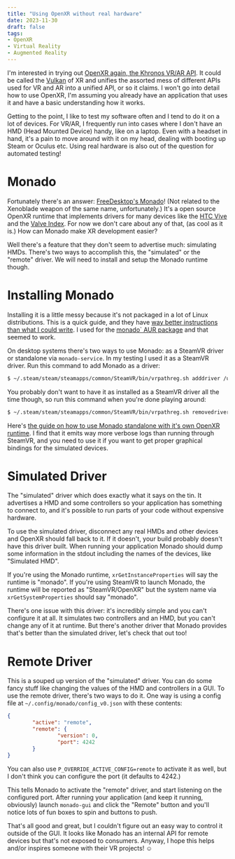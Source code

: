 ```yaml
---
title: "Using OpenXR without real hardware"
date: 2023-11-30
draft: false
tags:
- OpenXR
- Virtual Reality
- Augmented Reality
---
```


I'm interested in trying out [OpenXR again, the Khronos VR/AR API](https://www.khronos.org/OpenXR/). It could be called the [Vulkan](https://www.vulkan.org/) of XR and unifies the assorted mess of different APIs used for VR and AR into a unified API, or so it claims. I won't go into detail how to use OpenXR, I'm assuming you already have an application that uses it and have a basic understanding how it works.

Getting to the point, I like to test my software often and I tend to do it on a lot of devices. For VR/AR, I frequently run into cases where I don't have an HMD (Head Mounted Device) handy, like on a laptop. Even with a headset in hand, it's a pain to move around with it on my head, dealing with booting up Steam or Oculus etc. Using real hardware is also out of the question for automated testing!

# Monado

Fortunately there's an answer: [FreeDesktop's Monado](https://monado.freedesktop.org/)! (Not related to the Xenoblade weapon of the same name, unfortunately.) It's a open source OpenXR runtime that implements drivers for many devices like the [HTC Vive](https://www.vive.com/us/) and the [Valve Index](https://www.valvesoftware.com/en/index). For now we don't care about any of that, (as cool as it is.) How can Monado make XR development easier?

Well there's a feature that they don't seem to advertise much: simulating HMDs. There's two ways to accomplish this, the "simulated" or the "remote" driver. We will need to install and setup the Monado runtime though.

# Installing Monado

Installing it is a little messy because it's not packaged in a lot of Linux distributions. This is a quick guide, and they have [way better instructions than what I could write](https://monado.freedesktop.org/getting-started.html). I used for the [monado` AUR package](https://aur.archlinux.org/packages/monado) and that seemed to work.

On desktop systems there's two ways to use Monado: as a SteamVR driver or standalone via `monado-service`. In my testing I used it as a SteamVR driver. Run this command to add Monado as a driver:

```bash
$ ~/.steam/steam/steamapps/common/SteamVR/bin/vrpathreg.sh adddriver /usr/share/steamvr-monado
```

You probably don't want to have it as installed as a SteamVR driver all the time though, so run this command when you're done playing around:

```bash
$ ~/.steam/steam/steamapps/common/SteamVR/bin/vrpathreg.sh removedriver /usr/share/steamvr-monado
```

Here's [the guide on how to use Monado standalone with it's own OpenXR runtime](https://monado.freedesktop.org/getting-started.html#service). I find that it emits way more verbose logs than running through SteamVR, and you need to use it if you want to get proper graphical bindings for the simulated devices.

# Simulated Driver

The "simulated" driver which does exactly what it says on the tin. It advertises a HMD and some controllers so your application has something to connect to, and it's possible to run parts of your code without expensive hardware.

To use the simulated driver, disconnect any real HMDs and other devices and OpenXR should fall back to it. If it doesn't, your build probably doesn't have this driver built. When running your application Monado should dump some information in the stdout including the names of the devices, like "Simulated HMD".

If you're using the Monado runtime, `xrGetInstanceProperties` will say the runtime is "monado". If you're using SteamVR to launch Monado, the runtime will be reported as "SteamVR/OpenXR" but the system name via `xrGetSystemProperties` should say "monado".

There's one issue with this driver: it's incredibly simple and you can't configure it at all. It simulates two controllers and an HMD, but you can't change any of it at runtime. But there's another driver that Monado provides that's better than the simulated driver, let's check that out too!

# Remote Driver

This is a souped up version of the "simulated" driver. You can do some fancy stuff like changing the values of the HMD and controllers in a GUI. To use the remote driver, there's two ways to do it. One way is using a config file at `~/.config/monado/config_v0.json` with these contents:

```json
{
        "active": "remote",
        "remote": {
                "version": 0,
                "port": 4242
        }
}
```

You can also use `P_OVERRIDE_ACTIVE_CONFIG=remote` to activate it as well, but I don't think you can configure the port (it defaults to 4242.)

This tells Monado to activate the "remote" driver, and start listening on the configured port. After running your application (and keep it running, obviously) launch `monado-gui` and click the "Remote" button and you'll notice lots of fun boxes to spin and buttons to push.

That's all good and great, but I couldn't figure out an easy way to control it outside of the GUI. It looks like Monado has an internal API for remote devices but that's not exposed to consumers. Anyway, I hope this helps and/or inspires someone with their VR projects! ☺️
